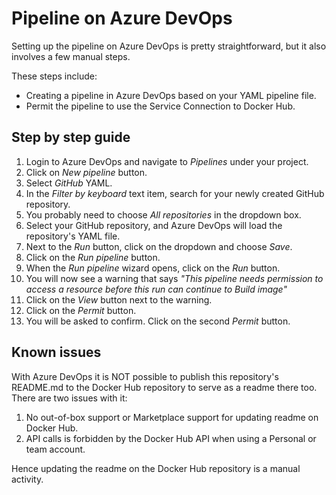# Pipeline on Azure DevOps

Setting up the pipeline on Azure DevOps is pretty straightforward, but it also involves a few manual steps.

These steps include:

- Creating a pipeline in Azure DevOps based on your YAML pipeline file.
- Permit the pipeline to use the Service Connection to Docker Hub.

## Step by step guide

1. Login to Azure DevOps and navigate to *Pipelines* under your project.
2. Click on *New pipeline* button.
3. Select *GitHub* YAML.
4. In the *Filter by keyboard* text item, search for your newly created GitHub repository.
5. You probably need to choose *All repositories* in the dropdown box.
6. Select your GitHub repository, and Azure DevOps will load the repository's YAML file.
7. Next to the *Run* button, click on the dropdown and choose *Save*.
8. Click on the *Run pipeline* button.
9. When the *Run pipeline* wizard opens, click on the *Run* button.
10. You will now see a warning that says *"This pipeline needs permission to access a resource before this run can continue to Build image"*
11. Click on the *View* button next to the warning.
12. Click on the *Permit* button.
13. You will be asked to confirm. Click on the second *Permit* button.

## Known issues

With Azure DevOps it is NOT possible to publish this repository's README.md to the Docker Hub repository
to serve as a readme there too. There are two issues with it:

1. No out-of-box support or Marketplace support for updating readme on  Docker Hub.
2. API calls is forbidden by the Docker Hub API when using a Personal or team account.

Hence updating the readme on the Docker Hub repository is a manual activity.
